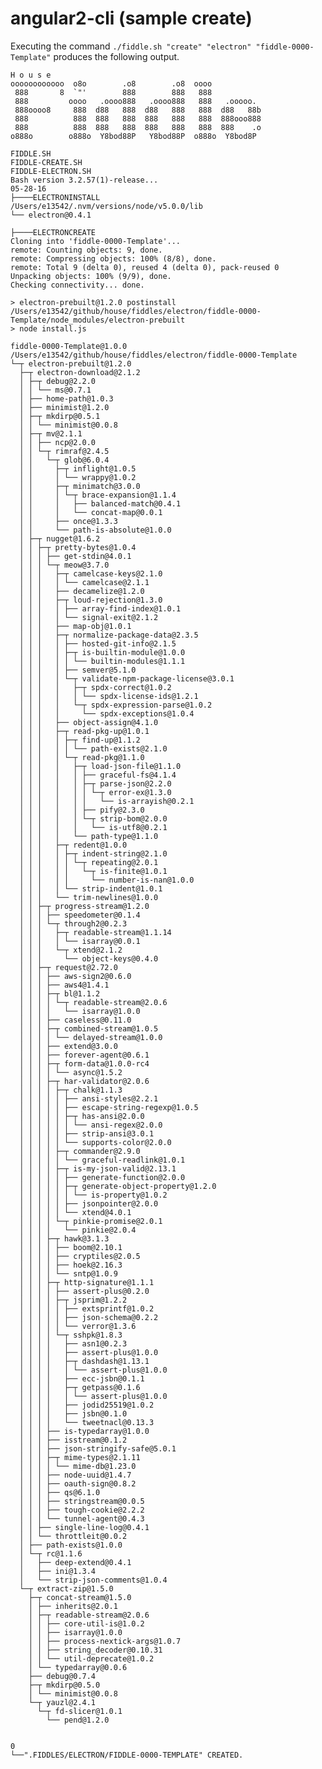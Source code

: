angular2-cli (sample create)
======

Executing the command `./fiddle.sh "create" "electron" "fiddle-0000-Template"` produces the following output.

    H o u s e
    oooooooooooo  o8o        .o8        .o8  oooo
     888       8  `"'        888        888   888
     888         oooo   .oooo888   .oooo888   888   .ooooo.
     888oooo8     888  d88   888  d88   888   888  d88   88b
     888          888  888   888  888   888   888  888ooo888
     888          888  888   888  888   888   888  888    .o
    o888o        o888o  Y8bod88P   Y8bod88P  o888o  Y8bod8P
    
    FIDDLE.SH
    FIDDLE-CREATE.SH
    FIDDLE-ELECTRON.SH
    Bash version 3.2.57(1)-release...
    05-28-16
    ├────ELECTRONINSTALL
    /Users/e13542/.nvm/versions/node/v5.0.0/lib
    └── electron@0.4.1
    
    ├────ELECTRONCREATE
    Cloning into 'fiddle-0000-Template'...
    remote: Counting objects: 9, done.
    remote: Compressing objects: 100% (8/8), done.
    remote: Total 9 (delta 0), reused 4 (delta 0), pack-reused 0
    Unpacking objects: 100% (9/9), done.
    Checking connectivity... done.
    
    > electron-prebuilt@1.2.0 postinstall /Users/e13542/github/house/fiddles/electron/fiddle-0000-Template/node_modules/electron-prebuilt
    > node install.js
    
    fiddle-0000-Template@1.0.0 /Users/e13542/github/house/fiddles/electron/fiddle-0000-Template
    └─┬ electron-prebuilt@1.2.0
      ├─┬ electron-download@2.1.2
      │ ├─┬ debug@2.2.0
      │ │ └── ms@0.7.1
      │ ├── home-path@1.0.3
      │ ├── minimist@1.2.0
      │ ├─┬ mkdirp@0.5.1
      │ │ └── minimist@0.0.8
      │ ├─┬ mv@2.1.1
      │ │ ├── ncp@2.0.0
      │ │ └─┬ rimraf@2.4.5
      │ │   └─┬ glob@6.0.4
      │ │     ├─┬ inflight@1.0.5
      │ │     │ └── wrappy@1.0.2
      │ │     ├─┬ minimatch@3.0.0
      │ │     │ └─┬ brace-expansion@1.1.4
      │ │     │   ├── balanced-match@0.4.1
      │ │     │   └── concat-map@0.0.1
      │ │     ├── once@1.3.3
      │ │     └── path-is-absolute@1.0.0
      │ ├─┬ nugget@1.6.2
      │ │ ├─┬ pretty-bytes@1.0.4
      │ │ │ ├── get-stdin@4.0.1
      │ │ │ └─┬ meow@3.7.0
      │ │ │   ├─┬ camelcase-keys@2.1.0
      │ │ │   │ └── camelcase@2.1.1
      │ │ │   ├── decamelize@1.2.0
      │ │ │   ├─┬ loud-rejection@1.3.0
      │ │ │   │ ├── array-find-index@1.0.1
      │ │ │   │ └── signal-exit@2.1.2
      │ │ │   ├── map-obj@1.0.1
      │ │ │   ├─┬ normalize-package-data@2.3.5
      │ │ │   │ ├── hosted-git-info@2.1.5
      │ │ │   │ ├─┬ is-builtin-module@1.0.0
      │ │ │   │ │ └── builtin-modules@1.1.1
      │ │ │   │ ├── semver@5.1.0
      │ │ │   │ └─┬ validate-npm-package-license@3.0.1
      │ │ │   │   ├─┬ spdx-correct@1.0.2
      │ │ │   │   │ └── spdx-license-ids@1.2.1
      │ │ │   │   └─┬ spdx-expression-parse@1.0.2
      │ │ │   │     └── spdx-exceptions@1.0.4
      │ │ │   ├── object-assign@4.1.0
      │ │ │   ├─┬ read-pkg-up@1.0.1
      │ │ │   │ ├─┬ find-up@1.1.2
      │ │ │   │ │ └── path-exists@2.1.0
      │ │ │   │ └─┬ read-pkg@1.1.0
      │ │ │   │   ├─┬ load-json-file@1.1.0
      │ │ │   │   │ ├── graceful-fs@4.1.4
      │ │ │   │   │ ├─┬ parse-json@2.2.0
      │ │ │   │   │ │ └─┬ error-ex@1.3.0
      │ │ │   │   │ │   └── is-arrayish@0.2.1
      │ │ │   │   │ ├── pify@2.3.0
      │ │ │   │   │ └─┬ strip-bom@2.0.0
      │ │ │   │   │   └── is-utf8@0.2.1
      │ │ │   │   └── path-type@1.1.0
      │ │ │   ├─┬ redent@1.0.0
      │ │ │   │ ├─┬ indent-string@2.1.0
      │ │ │   │ │ └─┬ repeating@2.0.1
      │ │ │   │ │   └─┬ is-finite@1.0.1
      │ │ │   │ │     └── number-is-nan@1.0.0
      │ │ │   │ └── strip-indent@1.0.1
      │ │ │   └── trim-newlines@1.0.0
      │ │ ├─┬ progress-stream@1.2.0
      │ │ │ ├── speedometer@0.1.4
      │ │ │ └─┬ through2@0.2.3
      │ │ │   ├─┬ readable-stream@1.1.14
      │ │ │   │ └── isarray@0.0.1
      │ │ │   └─┬ xtend@2.1.2
      │ │ │     └── object-keys@0.4.0
      │ │ ├─┬ request@2.72.0
      │ │ │ ├── aws-sign2@0.6.0
      │ │ │ ├── aws4@1.4.1
      │ │ │ ├─┬ bl@1.1.2
      │ │ │ │ └─┬ readable-stream@2.0.6
      │ │ │ │   └── isarray@1.0.0
      │ │ │ ├── caseless@0.11.0
      │ │ │ ├─┬ combined-stream@1.0.5
      │ │ │ │ └── delayed-stream@1.0.0
      │ │ │ ├── extend@3.0.0
      │ │ │ ├── forever-agent@0.6.1
      │ │ │ ├─┬ form-data@1.0.0-rc4
      │ │ │ │ └── async@1.5.2
      │ │ │ ├─┬ har-validator@2.0.6
      │ │ │ │ ├─┬ chalk@1.1.3
      │ │ │ │ │ ├── ansi-styles@2.2.1
      │ │ │ │ │ ├── escape-string-regexp@1.0.5
      │ │ │ │ │ ├─┬ has-ansi@2.0.0
      │ │ │ │ │ │ └── ansi-regex@2.0.0
      │ │ │ │ │ ├── strip-ansi@3.0.1
      │ │ │ │ │ └── supports-color@2.0.0
      │ │ │ │ ├─┬ commander@2.9.0
      │ │ │ │ │ └── graceful-readlink@1.0.1
      │ │ │ │ ├─┬ is-my-json-valid@2.13.1
      │ │ │ │ │ ├── generate-function@2.0.0
      │ │ │ │ │ ├─┬ generate-object-property@1.2.0
      │ │ │ │ │ │ └── is-property@1.0.2
      │ │ │ │ │ ├── jsonpointer@2.0.0
      │ │ │ │ │ └── xtend@4.0.1
      │ │ │ │ └─┬ pinkie-promise@2.0.1
      │ │ │ │   └── pinkie@2.0.4
      │ │ │ ├─┬ hawk@3.1.3
      │ │ │ │ ├── boom@2.10.1
      │ │ │ │ ├── cryptiles@2.0.5
      │ │ │ │ ├── hoek@2.16.3
      │ │ │ │ └── sntp@1.0.9
      │ │ │ ├─┬ http-signature@1.1.1
      │ │ │ │ ├── assert-plus@0.2.0
      │ │ │ │ ├─┬ jsprim@1.2.2
      │ │ │ │ │ ├── extsprintf@1.0.2
      │ │ │ │ │ ├── json-schema@0.2.2
      │ │ │ │ │ └── verror@1.3.6
      │ │ │ │ └─┬ sshpk@1.8.3
      │ │ │ │   ├── asn1@0.2.3
      │ │ │ │   ├── assert-plus@1.0.0
      │ │ │ │   ├─┬ dashdash@1.13.1
      │ │ │ │   │ └── assert-plus@1.0.0
      │ │ │ │   ├── ecc-jsbn@0.1.1
      │ │ │ │   ├─┬ getpass@0.1.6
      │ │ │ │   │ └── assert-plus@1.0.0
      │ │ │ │   ├── jodid25519@1.0.2
      │ │ │ │   ├── jsbn@0.1.0
      │ │ │ │   └── tweetnacl@0.13.3
      │ │ │ ├── is-typedarray@1.0.0
      │ │ │ ├── isstream@0.1.2
      │ │ │ ├── json-stringify-safe@5.0.1
      │ │ │ ├─┬ mime-types@2.1.11
      │ │ │ │ └── mime-db@1.23.0
      │ │ │ ├── node-uuid@1.4.7
      │ │ │ ├── oauth-sign@0.8.2
      │ │ │ ├── qs@6.1.0
      │ │ │ ├── stringstream@0.0.5
      │ │ │ ├── tough-cookie@2.2.2
      │ │ │ └── tunnel-agent@0.4.3
      │ │ ├── single-line-log@0.4.1
      │ │ └── throttleit@0.0.2
      │ ├── path-exists@1.0.0
      │ └─┬ rc@1.1.6
      │   ├── deep-extend@0.4.1
      │   ├── ini@1.3.4
      │   └── strip-json-comments@1.0.4
      └─┬ extract-zip@1.5.0
        ├─┬ concat-stream@1.5.0
        │ ├── inherits@2.0.1
        │ ├─┬ readable-stream@2.0.6
        │ │ ├── core-util-is@1.0.2
        │ │ ├── isarray@1.0.0
        │ │ ├── process-nextick-args@1.0.7
        │ │ ├── string_decoder@0.10.31
        │ │ └── util-deprecate@1.0.2
        │ └── typedarray@0.0.6
        ├── debug@0.7.4
        ├─┬ mkdirp@0.5.0
        │ └── minimist@0.0.8
        └─┬ yauzl@2.4.1
          └─┬ fd-slicer@1.0.1
            └── pend@1.2.0
    
    
    0
    └──".FIDDLES/ELECTRON/FIDDLE-0000-TEMPLATE" CREATED.
    
    
    